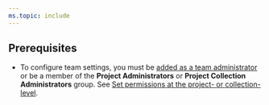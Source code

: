 ```yaml
---
ms.topic: include
---
```



## Prerequisites
<a name="pre-req"></a>

- To configure team settings, you must be [added as a team administrator](/azure/devops/organizations/settings/add-team-administrator) or be a member of the **Project Administrators** or **Project Collection Administrators** group. See [Set permissions at the project- or collection-level](/azure/devops/organizations/security/set-project-collection-level-permissions).